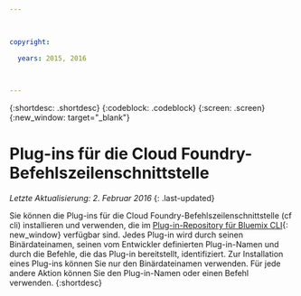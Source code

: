 ```yaml
---

 

copyright:

  years: 2015, 2016

 

---
```


{:shortdesc: .shortdesc}
{:codeblock: .codeblock}
{:screen: .screen}
{:new_window: target="_blank"}

# Plug-ins für die Cloud Foundry-Befehlszeilenschnittstelle

*Letzte Aktualisierung: 2. Februar 2016*
{: .last-updated}

Sie können die Plug-ins für die Cloud Foundry-Befehlszeilenschnittstelle (cf cli) installieren und verwenden, die im [Plug-in-Repository für Bluemix CLI](http://plugins.ng.bluemix.net/){: new_window} verfügbar sind. Jedes Plug-in wird durch seinen Binärdateinamen, seinen vom Entwickler definierten Plug-in-Namen und durch die Befehle, die das Plug-in bereitstellt, identifiziert. Zur Installation eines Plug-ins können Sie nur den Binärdateinamen verwenden. Für jede andere Aktion können Sie den Plug-in-Namen oder einen Befehl verwenden.
{:shortdesc}

